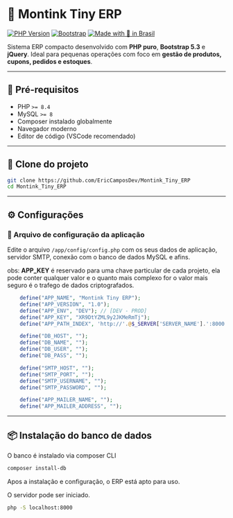 # 🧮 Montink Tiny ERP

[![PHP Version](https://img.shields.io/badge/PHP-8.4-blue)](https://www.php.net/releases/8_4_0.php)
[![Bootstrap](https://img.shields.io/badge/Bootstrap-5.3-purple)](https://getbootstrap.com/)
[![Made with 💙 in Brasil](https://img.shields.io/badge/Feito%20com-amor%20no%20Brasil-green)](https://github.com/EricCamposDev)

Sistema ERP compacto desenvolvido com **PHP puro**, **Bootstrap 5.3** e **jQuery**. Ideal para pequenas operações com foco em **gestão de produtos, cupons,  pedidos e estoques**.

---

## 🧬 Pré-requisitos

- PHP `>= 8.4`
- MySQL `>= 8`
- Composer instalado globalmente
- Navegador moderno
- Editor de código (VSCode recomendado)

---

## 🔗 Clone do projeto

```bash
git clone https://github.com/EricCamposDev/Montink_Tiny_ERP
cd Montink_Tiny_ERP
```

---

## ⚙️ Configurações

### 🔧 Arquivo de configuração da aplicação

Edite o arquivo `/app/config/config.php` com os seus dados de aplicação, servidor SMTP, conexão com o banco de dados MySQL e afins.

obs: **APP_KEY** é reservado para uma chave particular de cada projeto, ela pode conter qualquer valor e o quanto mais complexo for o valor mais seguro é o trafego de dados criptografados.

```php
    define("APP_NAME", "Montink Tiny ERP");
    define("APṔ_VERSION", "1.0");
    define("APP_ENV", "DEV"); // [DEV - PROD]
    define("APP_KEY", "XR9DtYZML9y2JKMeRmTj");
    define("APP_PATH_INDEX", 'http://'.@$_SERVER['SERVER_NAME'].':8000');

    define("DB_HOST", "");
    define("DB_NAME", "");
    define("DB_USER", "");
    define("DB_PASS", "");

    define("SMTP_HOST", "");
    define("SMTP_PORT", "");
    define("SMTP_USERNAME", "");
    define("SMTP_PASSWORD", "");

    define("APP_MAILER_NAME", "");
    define("APP_MAILER_ADDRESS", "");
```

---

## 📦 Instalação do banco de dados

O banco é instalado via composer CLI

```bash
composer install-db
```

Apos a instalação e configuração, o ERP está apto para uso.

O servidor pode ser iniciado.

```bash
php -S localhost:8000
```